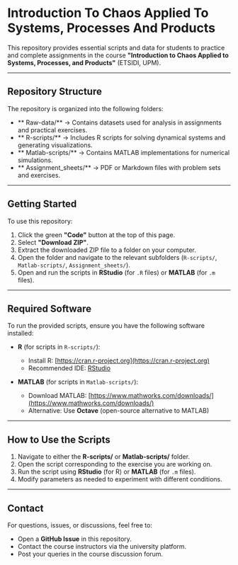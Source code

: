 # Introduction To Chaos Applied To Systems, Processes And Products

This repository provides essential scripts and data for students to practice and complete assignments in the course **"Introduction to Chaos Applied to Systems, Processes, and Products"** (ETSIDI, UPM).

---

## Repository Structure
The repository is organized into the following folders:

- ** Raw-data/** → Contains datasets used for analysis in assignments and practical exercises.
- ** R-scripts/** → Includes R scripts for solving dynamical systems and generating visualizations.
- ** Matlab-scripts/** → Contains MATLAB implementations for numerical simulations.
- ** Assignment_sheets/** → PDF or Markdown files with problem sets and exercises.

---

## Getting Started

To use this repository:

1. Click the green **"Code"** button at the top of this page.
2. Select **"Download ZIP"**.
3. Extract the downloaded ZIP file to a folder on your computer.
4. Open the folder and navigate to the relevant subfolders (`R-scripts/`, `Matlab-scripts/`, `Assignment_sheets/`).
5. Open and run the scripts in **RStudio** (for `.R` files) or **MATLAB** (for `.m` files).

---

## Required Software

To run the provided scripts, ensure you have the following software installed:

- **R** (for scripts in `R-scripts/`):
  - Install R: [https://cran.r-project.org](https://cran.r-project.org)
  - Recommended IDE: [RStudio](https://posit.co/download/rstudio-desktop/)

- **MATLAB** (for scripts in `Matlab-scripts/`):
  - Download MATLAB: [https://www.mathworks.com/downloads/](https://www.mathworks.com/downloads/)
  - Alternative: Use **Octave** (open-source alternative to MATLAB)

---

## How to Use the Scripts

1. Navigate to either the **R-scripts/** or **Matlab-scripts/** folder.
2. Open the script corresponding to the exercise you are working on.
3. Run the script using **RStudio** (for R) or **MATLAB** (for `.m` files).
4. Modify parameters as needed to experiment with different conditions.

---

## Contact

For questions, issues, or discussions, feel free to:
- Open a **GitHub Issue** in this repository.
- Contact the course instructors via the university platform.
- Post your queries in the course discussion forum.
